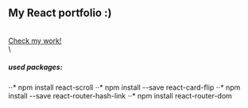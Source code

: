 ## My React portfolio :) 
\
[Check my work!](https://konrad-dev.vercel.app/)
\
\
##### used packages:
⋅⋅* npm install react-scroll
⋅⋅* npm  install --save react-card-flip
⋅⋅* npm install --save react-router-hash-link
⋅⋅* npm install  react-router-dom